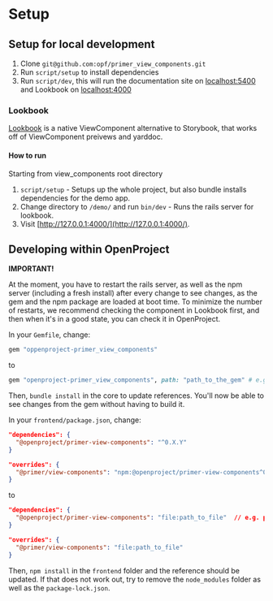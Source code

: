 # Setup

## Setup for local development

1. Clone `git@github.com:opf/primer_view_components.git`
1. Run `script/setup` to install dependencies
1. Run `script/dev`, this will run the documentation site on [localhost:5400](localhost:5400) and Lookbook on [localhost:4000](localhost:5000)

### Lookbook

[Lookbook](https://github.com/ViewComponent/lookbook) is a native ViewComponent alternative to Storybook, that works off of ViewComponent preivews and yarddoc.

#### How to run

Starting from view_components root directory

1. `script/setup` - Setups up the whole project, but also bundle installs dependencies for the demo app.
2. Change directory to `/demo/` and run `bin/dev` - Runs the rails server for lookbook.
3. Visit [http://127.0.0.1:4000/](http://127.0.0.1:4000/).

## Developing within OpenProject

**IMPORTANT!**

At the moment, you have to restart the rails server, as well as the npm server (including a fresh install) after every change to see changes, as the gem and the npm package are loaded at boot time.
To minimize the number of restarts, we recommend checking the component in Lookbook first, and then when it's in a good state, you can check it in OpenProject.

In your `Gemfile`, change:

```ruby
gem "oppenproject-primer_view_components"
```

to

```ruby
gem "openproject-primer_view_components", path: "path_to_the_gem" # e.g. path: "~/openproject/primer_view_components"
```

Then, `bundle install` in the core to update references. You'll now be able to see changes from the gem without having to build it.

In your `frontend/package.json`, change:

```json
"dependencies": {
  "@openproject/primer-view-components": "^0.X.Y"
}

"overrides": {
  "@primer/view-components": "npm:@openproject/primer-view-components^0.X.Y"
}
```

to

```json
"dependencies": {
  "@openproject/primer-view-components": "file:path_to_file"  // e.g. path: "file:~/path/to/local/primer_view_component"
}

"overrides": {
  "@primer/view-components": "file:path_to_file"
}

```

Then, `npm install` in the `frontend` folder and the reference should be updated. If that does not work out, try to remove the `node_modules` folder as well as the `package-lock.json`.

